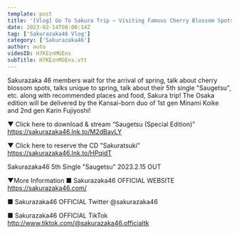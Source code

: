 ```yaml
---
template: post
title: '[Vlog] Go To Sakura Trip ~ Visiting Famous Cherry Blossom Spots Around Japan Occasionally Messi in Osaka ~'
date: 2023-02-14T08:00:14Z
tag: ['Sakurazaka46 Vlog']
category: ['Sakurazaka46']
author: auto 
videoID: H7KEznMGEns
subTitle: H7KEznMGEns.vtt
---
```

Sakurazaka 46 members wait for the arrival of spring, talk about cherry blossom spots, talks unique to spring, talk about their 5th single "Saugetsu", etc. along with recommended places and food, Sakura trip!
The Osaka edition will be delivered by the Kansai-born duo of 1st gen Minami Koike and 2nd gen Karin Fujiyoshi!


▼ Click here to download & stream “Saugetsu (Special Edition)”
https://sakurazaka46.lnk.to/M2dBavLY

▼ Click here to reserve the CD "Sakuratsuki"
https://sakurazaka46.lnk.to/HPqidT

Sakurazaka46 5th Single "Saugetsu"
2023.2.15 OUT


▼More Information
■ Sakurazaka46 OFFICIAL WEBSITE
https://sakurazaka46.com/

■ Sakurazaka46 OFFICIAL Twitter
@sakurazaka46

■ Sakurazaka46 OFFICIAL TikTok
http://www.tiktok.com/@sakurazaka46.officialtk